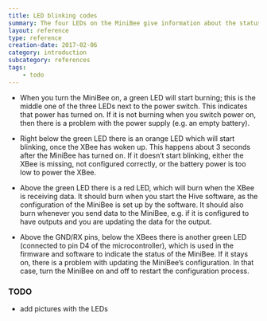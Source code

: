 ```yaml
---
title: LED blinking codes
summary: The four LEDs on the MiniBee give information about the status of the MiniBee. This reference explains what each LED means.
layout: reference
type: reference
creation-date: 2017-02-06
category: introduction
subcategory: references
tags:
    - todo
---
```



* When you turn the MiniBee on, a green LED will start burning; this is the middle one of the three LEDs next to the power switch. This indicates that power has turned on. If it is not burning when you switch power on, then there is a problem with the power supply (e.g. an empty battery).

* Right below the green LED there is an orange LED which will start blinking, once the XBee has woken up. This happens about 3 seconds after the MiniBee has turned on. If it doesn’t start blinking, either the XBee is missing, not configured correctly, or the battery power is too low to power the XBee.

* Above the green LED there is a red LED, which will burn when the XBee is receiving data. It should burn when you start the Hive software, as the configuration of the MiniBee is set up by the software. It should also burn whenever you send data to the MiniBee, e.g. if it is configured to have outputs and you are updating the data for the output.

* Above the GND/RX pins, below the XBees there is another green LED (connected to pin D4 of the microcontroller), which is used in the firmware and software to indicate the status of the MiniBee. If it stays on, there is a problem with updating the MiniBee’s configuration. In that case, turn the MiniBee on and off to restart the configuration process.

### TODO

- add pictures with the LEDs
